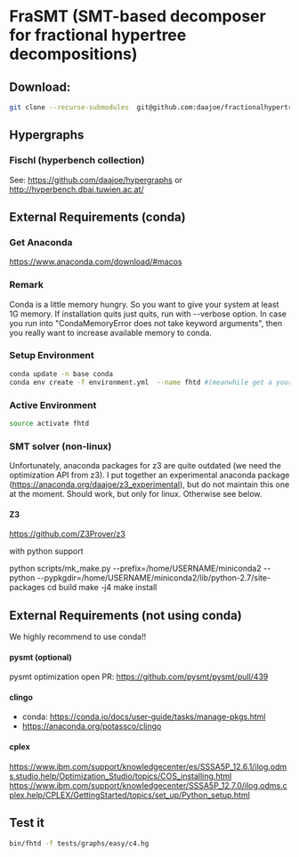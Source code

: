 # FraSMT (SMT-based decomposer for fractional hypertree decompositions)

## Download:
```bash
git clone --recurse-submodules  git@github.com:daajoe/fractionalhypertreewidth.git
````

## Hypergraphs

### Fischl (hyperbench collection)
See: https://github.com/daajoe/hypergraphs or http://hyperbench.dbai.tuwien.ac.at/


## External Requirements (conda)
### Get Anaconda
https://www.anaconda.com/download/#macos

### Remark
Conda is a little memory hungry. So you want to give your system at least 1G memory.
If installation quits just quits, run with --verbose option.
In case you run into "CondaMemoryError does not take keyword arguments", then you
really want to increase available memory to conda.

### Setup Environment
```bash
conda update -n base conda
conda env create -f environment.yml  --name fhtd #(meanwhile get a yourself coffee; or two)
```
### Active Environment
```bash
source activate fhtd
```

### SMT solver (non-linux)
Unfortunately, anaconda packages for z3 are quite outdated (we need the optimization API from z3). 
I put together an experimental anaconda package (https://anaconda.org/daajoe/z3_experimental), but do not maintain this one at the moment. Should work, but only for linux. Otherwise see below.

#### Z3
https://github.com/Z3Prover/z3

with python support

python scripts/mk_make.py --prefix=/home/USERNAME/miniconda2 --python --pypkgdir=/home/USERNAME/miniconda2/lib/python-2.7/site-packages
cd build
make -j4
make install

## External Requirements (not using conda)
We highly recommend to use conda!!

#### pysmt (optional)
pysmt optimization open PR: https://github.com/pysmt/pysmt/pull/439

#### clingo
- conda: https://conda.io/docs/user-guide/tasks/manage-pkgs.html
- https://anaconda.org/potassco/clingo

#### cplex
https://www.ibm.com/support/knowledgecenter/es/SSSA5P_12.6.1/ilog.odms.studio.help/Optimization_Studio/topics/COS_installing.html
https://www.ibm.com/support/knowledgecenter/SSSA5P_12.7.0/ilog.odms.cplex.help/CPLEX/GettingStarted/topics/set_up/Python_setup.html

## Test it
```bash
bin/fhtd -f tests/graphs/easy/c4.hg 
```
